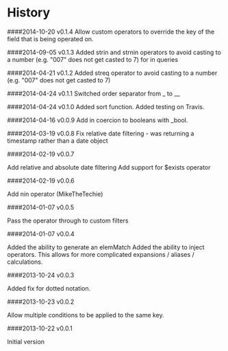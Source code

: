 History
=======

####2014-10-20 v0.1.4
Allow custom operators to override the key of the field that is being operated on.

####2014-09-05 v0.1.3
Added strin and strnin operators to avoid casting to a number (e.g. "007" does not get casted to 7) for in queries

####2014-04-21 v0.1.2
Added streq operator to avoid casting to a number (e.g. "007" does not get casted to 7)

####2014-04-24 v0.1.1
Switched order separator from _ to __

####2014-04-24 v0.1.0
Added sort function.
Added testing on Travis.

####2014-04-16 v0.0.9
Add in coercion to booleans with _bool.

####2014-03-19 v0.0.8
Fix relative date filtering - was returning a timestamp rather than a date object

####2014-02-19 v0.0.7

Add relative and absolute date filtering
Add support for $exists operator

####2014-02-19 v0.0.6

Add nin operator (MikeTheTechie)

####2014-01-07 v0.0.5

Pass the operator through to custom filters

####2014-01-07 v0.0.4

Added the ability to generate an elemMatch
Added the ability to inject operators. This allows for more complicated expansions / aliases / calculations.

####2013-10-24 v0.0.3

Added fix for dotted notation.

####2013-10-23 v0.0.2 

Allow multiple conditions to be applied to the same key.

####2013-10-22 v0.0.1

Initial version
